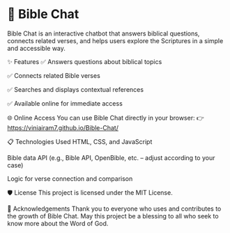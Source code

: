 # 📖 Bible Chat
Bible Chat is an interactive chatbot that answers biblical questions, connects related verses, and helps users explore the Scriptures in a simple and accessible way.

✨ Features
✅ Answers questions about biblical topics

✅ Connects related Bible verses

✅ Searches and displays contextual references

✅ Available online for immediate access

🌐 Online Access
You can use Bible Chat directly in your browser: 
👉 https://viniairam7.github.io/Bible-Chat/

📋 Technologies Used
HTML, CSS, and JavaScript

Bible data API (e.g., Bible API, OpenBible, etc. – adjust according to your case)

Logic for verse connection and comparison

🛡️ License
This project is licensed under the MIT License.

🙏 Acknowledgements
Thank you to everyone who uses and contributes to the growth of Bible Chat. May this project be a blessing to all who seek to know more about the Word of God.
